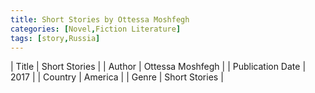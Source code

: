 ```yaml
---
title: Short Stories by Ottessa Moshfegh
categories: [Novel,Fiction Literature]
tags: [story,Russia]
---
```

        
| Title | Short Stories  |
| Author |  Ottessa Moshfegh  |
| Publication Date | 2017   |
| Country | America |
| Genre | Short Stories  |
        
